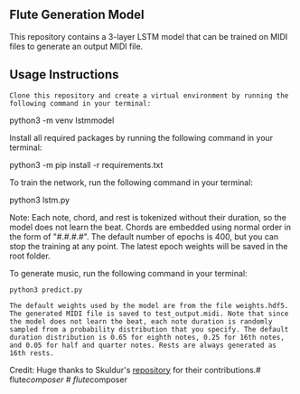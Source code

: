 ## Flute Generation Model

This repository contains a 3-layer LSTM model that can be trained on MIDI files to generate an output MIDI file. 

## Usage Instructions

    Clone this repository and create a virtual environment by running the following command in your terminal:

python3 -m venv lstmmodel

Install all required packages by running the following command in your terminal:

python3 -m pip install -r requirements.txt

To train the network, run the following command in your terminal:

python3 lstm.py

Note: Each note, chord, and rest is tokenized without their duration, so the model does not learn the beat. Chords are embedded using normal order in the form of "#.#.#.#". The default number of epochs is 400, but you can stop the training at any point. The latest epoch weights will be saved in the root folder.

To generate music, run the following command in your terminal:

    python3 predict.py

    The default weights used by the model are from the file weights.hdf5. The generated MIDI file is saved to test_output.midi. Note that since the model does not learn the beat, each note duration is randomly sampled from a probability distribution that you specify. The default duration distribution is 0.65 for eighth notes, 0.25 for 16th notes, and 0.05 for half and quarter notes. Rests are always generated as 16th rests.

Credit: Huge thanks to Skuldur's [repository](https://github.com/Skuldur/Classical-Piano-Composer) for their contributions.#   f l u t e _ c o m p o s e r  
 #   f l u t e _ c o m p o s e r  
 